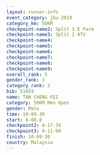 ```yaml
---
layout: runner-info 
event_category: jbu-2019 
category_km: 50KM 
checkpoint-name2: Split 1 E Farm 
checkpoint-name3: Split 2 ATV 
checkpoint-name4: 
checkpoint-name5: 
checkpoint-name6: 
checkpoint-name7: 
checkpoint-name8: 
checkpoint-name9: 
overall_rank: 5
gender_rank: 3
category_rank: 3
bib: 51059
name: TAN CHENG FEI
category: 50KM Men Open
gender: Male
time: 10-09-30
start: 0-00.0
checkpoint2: 4-17-34
checkpoint3: 9-11-00
finish: 10-09-30
country: Malaysia
---
```

